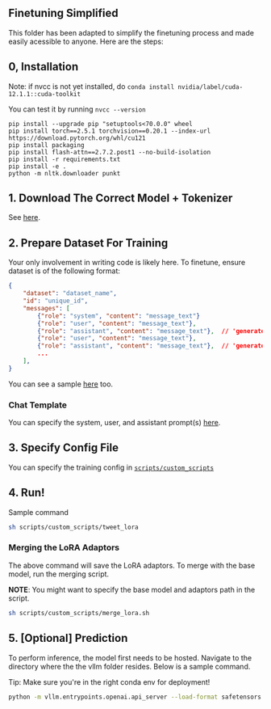 ## Finetuning Simplified

This folder has been adapted to simplify the finetuning process and made easily acessible to anyone. Here are the steps:


## 0, Installation
Note: if nvcc is not yet installed, do `conda install nvidia/label/cuda-12.1.1::cuda-toolkit`

You can test it by running `nvcc --version`

```
pip install --upgrade pip "setuptools<70.0.0" wheel 
pip install torch==2.5.1 torchvision==0.20.1 --index-url https://download.pytorch.org/whl/cu121
pip install packaging
pip install flash-attn==2.7.2.post1 --no-build-isolation
pip install -r requirements.txt
pip install -e .
python -m nltk.downloader punkt
```

## 1. Download The Correct Model + Tokenizer
See [here](../download/README.md).

## 2. Prepare Dataset For Training
Your only involvement in writing code is likely here. To finetune, ensure dataset is of the following format:

```json
{
    "dataset": "dataset_name",
    "id": "unique_id",
    "messages": [
        {"role": "system", "content": "message_text"}
        {"role": "user", "content": "message_text"},
        {"role": "assistant", "content": "message_text"},  // 'generated response'
        {"role": "user", "content": "message_text"},
        {"role": "assistant", "content": "message_text"},  // 'generated response'
        ...
    ],
}
```

You can see a sample [here](./datasets/formatted_datasets/prepared_tweet.jsonl) too.

### Chat Template
You can specify the system, user, and assistant prompt(s) [here](./dataset_preparation/prompt_templates/).


## 3. Specify Config File
You can specify the training config in [`scripts/custom_scripts`](./scripts/custom_scripts/)

## 4. Run!
Sample command
```bash
sh scripts/custom_scripts/tweet_lora
```

### Merging the LoRA Adaptors
The above command will save the LoRA adaptors. To merge with the base model, run the merging script.

**NOTE**: You might want to specify the base model and adaptors path in the script.

```bash
sh scripts/custom_scripts/merge_lora.sh
```

## 5. [Optional] Prediction
To perform inference, the model first needs to be hosted. Navigate to the directory where the the vllm folder resides. Below is a sample command.

Tip: Make sure you're in the right conda env for deployment!

```bash
python -m vllm.entrypoints.openai.api_server --load-format safetensors --dtype bfloat16 --max-model-len 2048 --tensor-parallel-size 1 --model custom_model_path
```
